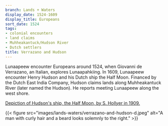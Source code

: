 ```yaml
---
branch: Lands + Waters
display_date: 1524-1609
display_title: Europeans
sort_date: 1524
tags:
- colonial encounters
- land claims
- Muhheakantuck/Hudson River
- Dutch settlers
title: Verrazano and Hudson
---
```


Lunaapeew encounter Europeans around 1524, when Giovanni de Verrazano, an Italian, explores Lunaapahkiing. In 1609, Lunaapeew encounter Henry Hudson and his Dutch ship the Half Moon. Financed by the Dutch East India Company, Hudson claims lands along Muhheakantuck River (later named the Hudson). He reports meeting Lunaapeew along the west shore.

[Depiction of Hudson's ship, the Half Moon, by S. Hollyer in 1909.](https://www.loc.gov/item/2005689539/)


{{< figure src="images/lands-waters/verrazano-and-hudson-d.jpeg" alt="A man with curly hair and a beard looks solemnly to the right." >}}

